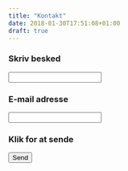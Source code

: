```yaml
---
title: "Kontakt"
date: 2018-01-30T17:51:08+01:00
draft: true
---
```


<form action="https://formspree.io/anne_linde@yahoo.dk"
      method="POST">
    <h3>Skriv besked</h3><input type="text" name="name">
    <h3>E-mail adresse</h3><input type="email" name="_replyto">
    <h3>Klik for at sende</h3><input type="submit" value="Send">
</form>